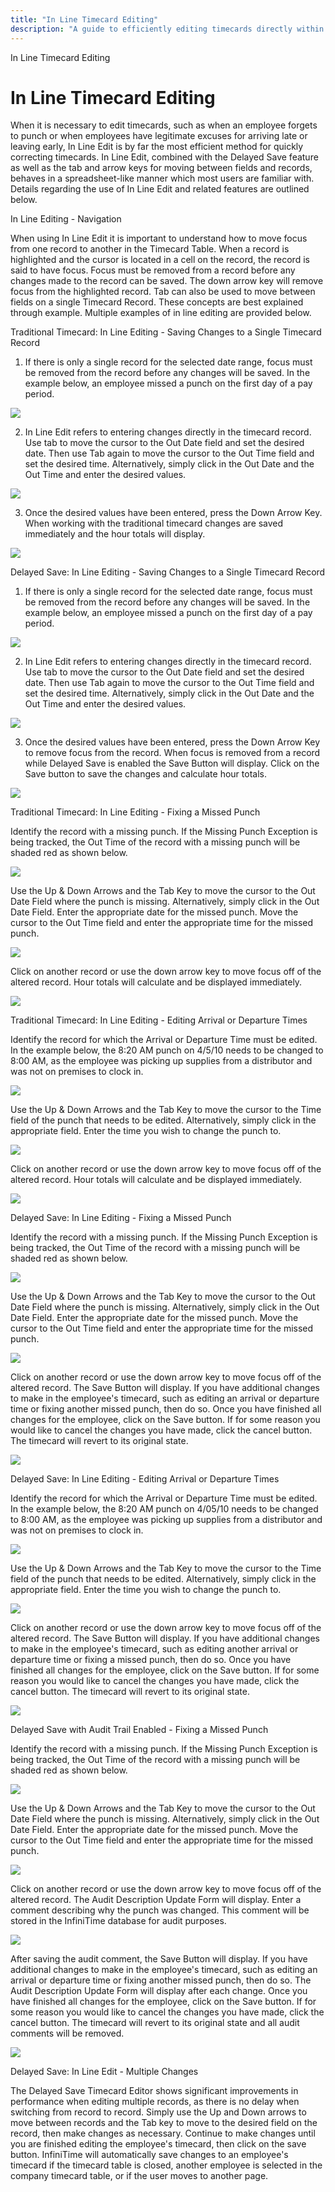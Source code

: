 ```yaml
---
title: "In Line Timecard Editing"
description: "A guide to efficiently editing timecards directly within the system using In Line Edit, navigation, and related features."
---
```


In Line Timecard Editing

# In Line Timecard Editing

When it is necessary to edit timecards, such as when an employee forgets to punch or when employees have legitimate excuses for arriving late or leaving early, In Line Edit is by far the most efficient method for quickly correcting timecards. In Line Edit, combined with the Delayed Save feature as well as the tab and arrow keys for moving between fields and records, behaves in a spreadsheet-like manner which most users are familiar with. Details regarding the use of In Line Edit and related features are outlined below.

In Line Editing - Navigation

When using In Line Edit it is important to understand how to move focus from one record to another in the Timecard Table. When a record is highlighted and the cursor is located in a cell on the record, the record is said to have focus. Focus must be removed from a record before any changes made to the record can be saved. The down arrow key will remove focus from the highlighted record. Tab can also be used to move between fields on a single Timecard Record. These concepts are best explained through example. Multiple examples of in line editing are provided below.

Traditional Timecard: In Line Editing - Saving Changes to a Single Timecard Record

1. If there is only a single record for the selected date range, focus must be removed from the record before any changes will be saved. In the example below, an employee missed a punch on the first day of a pay period.

![](/img/InLineEdit_MP4_NoDelSav.gif)

2. In Line Edit refers to entering changes directly in the timecard record. Use tab to move the cursor to the Out Date field and set the desired date. Then use Tab again to move the cursor to the Out Time field and set the desired time. Alternatively, simply click in the Out Date and the Out Time and enter the desired values.

![](/img/InLineEdit_MP1.gif)

3. Once the desired values have been entered, press the Down Arrow Key. When working with the traditional timecard changes are saved immediately and the hour totals will display.

![](/img/InLineEdit_4.jpg)

Delayed Save: In Line Editing - Saving Changes to a Single Timecard Record

1. If there is only a single record for the selected date range, focus must be removed from the record before any changes will be saved. In the example below, an employee missed a punch on the first day of a pay period.

![](/img/InLineEdit_ArrDep4_NoDelSav.gif)

2. In Line Edit refers to entering changes directly in the timecard record. Use tab to move the cursor to the Out Date field and set the desired date. Then use Tab again to move the cursor to the Out Time field and set the desired time. Alternatively, simply click in the Out Date and the Out Time and enter the desired values.

![](/img/InLineEdit_1.jpg)

3. Once the desired values have been entered, press the Down Arrow Key to remove focus from the record. When focus is removed from a record while Delayed Save is enabled the Save Button will display. Click on the Save button to save the changes and calculate hour totals.

![](/img/InLineEdit_ArrDep4_NoDelSav.gif)

Traditional Timecard: In Line Editing - Fixing a Missed Punch

Identify the record with a missing punch. If the Missing Punch Exception is being tracked, the Out Time of the record with a missing punch will be shaded red as shown below.

![](/img/InLineEdit_2.jpg)

Use the Up & Down Arrows and the Tab Key to move the cursor to the Out Date Field where the punch is missing. Alternatively, simply click in the Out Date Field. Enter the appropriate date for the missed punch. Move the cursor to the Out Time field and enter the appropriate time for the missed punch.

![](/img/InLineEdit_ArrDep3.gif)

Click on another record or use the down arrow key to move focus off of the altered record. Hour totals will calculate and be displayed immediately.

![](/img/InLineEdit_MP1.gif)

Traditional Timecard: In Line Editing - Editing Arrival or Departure Times

Identify the record for which the Arrival or Departure Time must be edited. In the example below, the 8:20 AM punch on 4/5/10 needs to be changed to 8:00 AM, as the employee was picking up supplies from a distributor and was not on premises to clock in.

![](/img/InLineEdit_ArrDep1.gif)

Use the Up & Down Arrows and the Tab Key to move the cursor to the Time field of the punch that needs to be edited. Alternatively, simply click in the appropriate field. Enter the time you wish to change the punch to.

![](/img/InLineEdit_ArrDep1.gif)

Click on another record or use the down arrow key to move focus off of the altered record. Hour totals will calculate and be displayed immediately.

![](/img/InLineEdit_ArrDep2.gif)

Delayed Save: In Line Editing - Fixing a Missed Punch

Identify the record with a missing punch. If the Missing Punch Exception is being tracked, the Out Time of the record with a missing punch will be shaded red as shown below.

![](/img/InLineEdit_ArrDep3.gif)

Use the Up & Down Arrows and the Tab Key to move the cursor to the Out Date Field where the punch is missing. Alternatively, simply click in the Out Date Field. Enter the appropriate date for the missed punch. Move the cursor to the Out Time field and enter the appropriate time for the missed punch.

![](/img/InLineEdit_1.jpg)

Click on another record or use the down arrow key to move focus off of the altered record. The Save Button will display. If you have additional changes to make in the employee's timecard, such as editing an arrival or departure time or fixing another missed punch, then do so. Once you have finished all changes for the employee, click on the Save button. If for some reason you would like to cancel the changes you have made, click the cancel button. The timecard will revert to its original state.

![](/img/InLineEdit_3.jpg)

Delayed Save: In Line Editing - Editing Arrival or Departure Times

Identify the record for which the Arrival or Departure Time must be edited. In the example below, the 8:20 AM punch on 4/05/10 needs to be changed to 8:00 AM, as the employee was picking up supplies from a distributor and was not on premises to clock in.

![](/img/InLineEdit_MP2.gif)

Use the Up & Down Arrows and the Tab Key to move the cursor to the Time field of the punch that needs to be edited. Alternatively, simply click in the appropriate field. Enter the time you wish to change the punch to.

![](/img/InLineEdit_MP3.gif)

Click on another record or use the down arrow key to move focus off of the altered record. The Save Button will display. If you have additional changes to make in the employee's timecard, such as editing another arrival or departure time or fixing a missed punch, then do so. Once you have finished all changes for the employee, click on the Save button. If for some reason you would like to cancel the changes you have made, click the cancel button. The timecard will revert to its original state.

![](/img/InLineEdit_MP2.gif)

Delayed Save with Audit Trail Enabled - Fixing a Missed Punch

Identify the record with a missing punch. If the Missing Punch Exception is being tracked, the Out Time of the record with a missing punch will be shaded red as shown below.

![](/img/InLineEdit_3.jpg)

Use the Up & Down Arrows and the Tab Key to move the cursor to the Out Date Field where the punch is missing. Alternatively, simply click in the Out Date Field. Enter the appropriate date for the missed punch. Move the cursor to the Out Time field and enter the appropriate time for the missed punch.

![](/img/UpdateTIS_AuditNote.gif)

Click on another record or use the down arrow key to move focus off of the altered record. The Audit Description Update Form will display. Enter a comment describing why the punch was changed. This comment will be stored in the InfiniTime database for audit purposes.

![](/img/InLineEdit_2.jpg)

After saving the audit comment, the Save Button will display. If you have additional changes to make in the employee's timecard, such as editing an arrival or departure time or fixing another missed punch, then do so. The Audit Description Update Form will display after each change. Once you have finished all changes for the employee, click on the Save button. If for some reason you would like to cancel the changes you have made, click the cancel button. The timecard will revert to its original state and all audit comments will be removed.

![](/img/InLineEdit_ArrDep2.gif)

Delayed Save: In Line Edit - Multiple Changes

The Delayed Save Timecard Editor shows significant improvements in performance when editing multiple records, as there is no delay when switching from record to record. Simply use the Up and Down arrows to move between records and the Tab key to move to the desired field on the record, then make changes as necessary. Continue to make changes until you are finished editing the employee's timecard, then click on the save button. InfiniTime will automatically save changes to an employee's timecard if the timecard table is closed, another employee is selected in the company timecard table, or if the user moves to another page.
